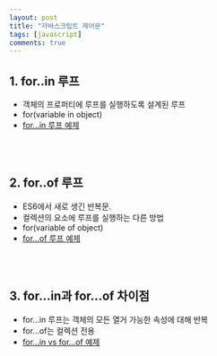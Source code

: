 ```yaml
---
layout: post
title: "자바스크립트 제어문"
tags: [javascript]
comments: true
---
```


## 1. for..in 루프
- 객체의 프로퍼티에 루프를 실행하도록 설계된 루프
- for(variable in object)  
- [for...in 루프 예제](https://github.com/yoojh9/learning-javascript-example/blob/master/ch4/for-in-test.js)

<br/><br/>
## 2. for..of 루프
- ES6에서 새로 생긴 반복문.
- 컬렉션의 요소에 루프를 실행하는 다른 방법
- for(variable of object)  
- [for...of 루프 예제](https://github.com/yoojh9/learning-javascript-example/blob/master/ch4/for-of-test.js)

<br/><br/>
## 3. for...in과 for...of 차이점
- for...in 루프는 객체의 모든 열거 가능한 속성에 대해 반복
- for...of는 컬렉션 전용
- [for...in vs for...of 예제](https://github.com/yoojh9/learning-javascript-example/blob/master/ch4/for-in-for-of-test.js)